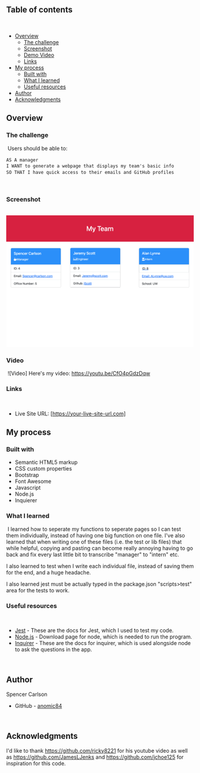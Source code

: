 ## Table of contents
​
- [Overview](#overview)
  - [The challenge](#the-challenge)
  - [Screenshot](#screenshot)
  - [Demo Video](#Video)
  - [Links](#links)
- [My process](#my-process)
  - [Built with](#built-with)
  - [What I learned](#what-i-learned)
  - [Useful resources](#useful-resources)
- [Author](#author)
- [Acknowledgments](#acknowledgments)


## Overview

### The challenge
​
Users should be able to:
​
```md
AS A manager
I WANT to generate a webpage that displays my team's basic info
SO THAT I have quick access to their emails and GitHub profiles
```
​
### Screenshot
​
![Screenshot](./screenshot.png)

### Video
​
![Video] Here's my video: https://youtu.be/CfO4pGdzDqw

### Links
​
- Live Site URL: [https://your-live-site-url.com]
​
## My process
### Built with

- Semantic HTML5 markup
- CSS custom properties
- Bootstrap
- Font Awesome
- Javascript
- Node.js
- Inquierer
​
### What I learned
​
I learned how to seperate my functions to seperate pages so I can test them individually, instead of having one big function on one file. I've also learned that when writing one of these files (i.e. the test or lib files) that while helpful, copying and pasting can become really annoying having to go back and fix every last little bit to transcribe "manager" to "intern" etc. 

I also learned to test when I write each individual file, instead of saving them for the end, and a huge headache.

I also learned jest must be actually typed in the package.json "scripts>test" area for the tests to work.

### Useful resources
​
- [Jest](https://jestjs.io/docs/getting-started) - These are the docs for Jest, which I used to test my code.
- [Node.js](https://nodejs.org/en/download/) - Download page for node, which is needed to run the program.
- [Inquirer](https://www.npmjs.com/package/inquirer) - These are the docs for inquirer, which is used alongside node to ask the questions in the app. 
​

​
## Author
  Spencer Carlson
- GitHub - [anomic84](https://github.com/anomic84)
​

​
## Acknowledgments

I'd like to thank https://github.com/ricky8221 for his youtube video as well as https://github.com/JamesLJenks and https://github.com/jchoe125 for inspiration for this code.
​
